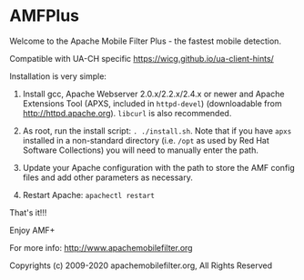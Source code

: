 # AMFPlus

Welcome to the Apache Mobile Filter Plus - the fastest mobile detection.

Compatible with UA-CH specific  https://wicg.github.io/ua-client-hints/

Installation is very simple:

1. Install gcc, Apache Webserver 2.0.x/2.2.x/2.4.x or newer and Apache Extensions Tool (APXS, included in `httpd-devel`) (downloadable from http://httpd.apache.org). `libcurl` is also recommended.

2. As root, run the install script: `. ./install.sh`. Note that if you have `apxs` installed in a non-standard directory (i.e. `/opt` as used by Red Hat Software Collections) you will need to manually enter the path.

3. Update your Apache configuration with the path to store the AMF config files and add other parameters as necessary.

4. Restart Apache: `apachectl restart`

That's it!!!

Enjoy AMF+

For more info: http://www.apachemobilefilter.org

Copyrights (c) 2009-2020 apachemobilefilter.org, All Rights Reserved

